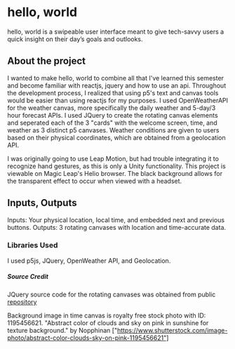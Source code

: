 # hello, world
hello, world is a swipeable user interface meant to give tech-savvy users a quick insight on their day’s goals and outlooks.

## About the project
I wanted to make hello, world to combine all that I've learned this semester and become familiar with reactjs, jquery and how to use an api. Throughout the development process, I realized that using p5's text and canvas tools would be easier than using reactjs for my purposes. I used OpenWeatherAPI for the weather canvas, more specifically the daily weather and 5-day/3 hour forecast APIs. I used JQuery to create the rotating canvas elements and seperated each of the 3 "cards" with the welcome screen, time, and weather as 3 distinct p5 canvases. Weather conditions are given to users based on their physical coordinates, which are obtained from a geolocation API. 

I was originally going to use Leap Motion, but had trouble integrating it to recognize hand gestures, as this is only a Unity functionality. This project is viewable on Magic Leap's Helio browser. The black background allows for the transparent effect to occur when viewed with a headset. 

## Inputs, Outputs
Inputs: Your physical location, local time, and embedded next and previous buttons.
Outputs: 3 rotating canvases with location and time-accurate data. 

### Libraries Used
I used p5js, JQuery, OpenWeather API, and Geolocation.

##### Source Credit
JQuery source code for the rotating canvases was obtained from public [repository](https://github.com/DaftCreation/Card-Slider)

Background image in time canvas is royalty free stock photo with ID: 1195456621. "Abstract color of clouds and sky on pink in sunshine for texture background." by Nopphinan ["https://www.shutterstock.com/image-photo/abstract-color-clouds-sky-on-pink-1195456621"]

